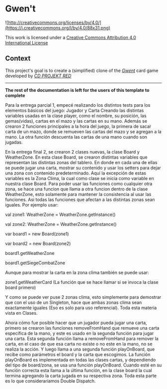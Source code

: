 # Gwen't

![http://creativecommons.org/licenses/by/4.0/](https://i.creativecommons.org/l/by/4.0/88x31.png)

This work is licensed under a
[Creative Commons Attribution 4.0 International License](http://creativecommons.org/licenses/by/4.0/)

Context
-------

This project's goal is to create a (simplified) clone of the
[_Gwent_](https://www.playgwent.com/en) card game developed by [_CD PROJEKT RED_](https://cdprojektred.com/en/)

---

**The rest of the documentation is left for the users of this template to complete**

Para la entrega parcial 1, empecé realizando los distintos tests para los elementos básicos del juego: Jugador y Carta
Creando las distintas variables usadas en la clase player, como el nombre, su posición, las gemas(vidas), cartas en
el mazo y las cartas en su mano.
Además se crearon 2 funciones principales a la hora del juego, la primera de sacar carta de un mazo, donde se remueven
las cartas del mazo y se agregan a la mano. La otra función descuenta las cartas de una mano cuando son jugadas.

En la entrega final 2, se crearon 2 clases nuevas, la clase Board y WeatherZone. En esta clase Board, se crearon
distintas variables que representan las distintas zonas del tablero. En donde en cada una de ellas se puede jugar una
carta, mostrar su contenido y usar los setters para dejar una zona con contenido predeterminado. Aquí la excepción de
estas variables es la Zona Clima, la cual como clase se inicia como variable en nuestra clase Board. Para poder
usar las funciones como cualquier otra zona, se hace una funcion que llama a otra funcion dentro de la clase
WeatherZone, esto solamente para mantener la consistencia al usar las funciones. Asi todas las funciones que afectan a
las distintas zonas sean iguales. Por ejemplo usar:

val zone1: WeatherZone = WeatherZone.getInstance()

val zone2: WeatherZone = WeatherZone.getInstance()

var board1 = new Board(zone1)

var board2 = new Board(zone2)

board1.getWeatherZone

board1.getSiegeCombatZone

Aunque para mostrar la carta en la zona clima también se puede usar:

zone1.getWeatherCard (La función que se hace llamar si se invoca la clase board primero)

Y como se puede ver puse 2 zonas clima, esto simplemente para demostrar que con el uso de un Singleton, hace que ambas
zonas clima sean exactamente iguales (Eso es solo para uso referencial). Toda esta materia vista en Clases.

Ahora cómo fue posible hacer que un jugador pueda jugar una carta, primero se crearon las funciones
removeFromHand que remueve una carta específica de la mano, y este es usado en la segunda función para jugar una carta.
Esta segunda función llama a removeFromHand para remover la carta, en el caso de que esa carta no existe o no este en
la mano, no se realiza la acción. Y luego llama a una segunda función playOnBoard, que recibe como parámetros el board
y la carta que escogimos. La función playOnBoard es implementada en todas las clases cartas, y dependiendo del tipo de
board/zona, se usa una función playOnBoard. Cuando esté en su función correcta esta llama a la última función, en
la clase board la cual termina agregando la carta jugada en su respectiva zona. Toda esta parte es lo que consideraríamos
Double Dispatch.
